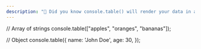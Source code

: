 ```yaml
---
description: "👋 Did you know console.table() will render your data in a table? #JavaScript #ES6 #100DaysOfCode"
---
```

// Array of strings
console.table(["apples", "oranges", "bananas"]);

// Object
console.table({
  name: 'John Doe',
  age: 30,
});
